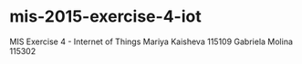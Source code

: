 # mis-2015-exercise-4-iot
MIS Exercise 4 - Internet of Things
Mariya Kaisheva 115109
Gabriela Molina 115302
